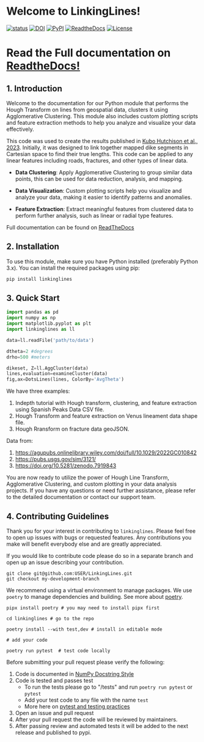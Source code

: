 
# Welcome to LinkingLines!
 [![status](https://joss.theoj.org/papers/64eeef828a1100bfba74052d89314758/status.svg)](https://joss.theoj.org/papers/64eeef828a1100bfba74052d89314758) [![DOI](https://zenodo.org/badge/272334230.svg)](https://zenodo.org/badge/latestdoi/272334230) [![PyPI](https://img.shields.io/pypi/v/LinkingLines.svg)](https://pypi.org/project/LinkingLines/) [![ReadtheDocs](https://readthedocs.org/projects/linkinglines/badge/)](https://linkinglines.readthedocs.io/) [![License](https://img.shields.io/badge/License-MIT-yellow.svg)](https://opensource.org/licenses/MIT)

# Read the Full documentation on [ReadtheDocs!](https://linkinglines.readthedocs.io/en/latest/)

## 1. Introduction
Welcome to the documentation for our Python module that performs the Hough
Transform on lines from geospatial data, clusters it using Agglomerative Clustering.
This module also includes custom plotting scripts and feature extraction
methods to help you analyze and visualize your data effectively.

This code was used to create the results published in
[Kubo Hutchison et al., 2023](https://agupubs.onlinelibrary.wiley.com/doi/full/10.1029/2022GC010842).
Initially, it was designed to link together mapped dike segments in Cartesian space
to find their true lengths. This code can be applied to any linear features including
roads, fractures, and other types of linear data.

- **Data Clustering**: Apply Agglomerative Clustering to group similar data points, this
can be used for data reduction, analysis, and mapping.

- **Data Visualization**: Custom plotting scripts help you visualize and analyze
your data, making it easier to identify patterns and anomalies.

- **Feature Extraction**: Extract meaningful features from clustered data to
perform further analysis, such as linear or radial type features.


Full documentation can be found on [ReadTheDocs](https://linkinglines.readthedocs.io/en/latest/)

## 2. Installation
To use this module, make sure you have Python installed (preferably Python 3.x).
You can install the required packages using pip:

```bash
pip install linkinglines
```

## 3. Quick Start

```python
import pandas as pd
import numpy as np
import matplotlib.pyplot as plt
import linkinglines as ll

data=ll.readFile('path/to/data')

dtheta=2 #degrees
drho=500 #meters

dikeset, Z=ll.AggCluster(data)
lines,evaluation=examineCluster(data)
fig,ax=DotsLines(lines, ColorBy='AvgTheta')

```

We have three examples:
1. Indepth tutorial with Hough transform, clustering, and feature extraction using Spanish Peaks Data CSV file.
2. Hough Transform and feature extraction on Venus lineament data shape file.
3. Hough Rransform on fracture data geoJSON.

Data from: 
1. https://agupubs.onlinelibrary.wiley.com/doi/full/10.1029/2022GC010842
2. https://pubs.usgs.gov/sim/3121/
3. https://doi.org/10.5281/zenodo.7919843

You are now ready to utilize the power of Hough Line Transform, Agglomerative Clustering, and custom plotting in your data analysis projects. If you have any questions or need further assistance, please refer to the detailed documentation or contact our support team.


## 4. Contributing Guidelines
Thank you for your interest in contributing to `linkinglines`. Please feel free to open up issues with bugs or requested features. Any contributions you make will benefit everybody else and are greatly appreciated.


If you would like to contribute code please do so in a separate branch and open up an issue describing your contribution.

```
git clone git@github.com:USER/LinkingLines.git
git checkout my-development-branch
```

We recommend using a virtual environment to manage packages. We use `poetry` to manage dependencies and building.
See more about [poetry](https://python-poetry.org/).


```
pipx install poetry # you may need to install pipx first

cd linkinglines # go to the repo

poetry install --with test,dev # install in editable mode

# add your code 

poetry run pytest  # test code locally

```


Before submitting your pull request please verify the following:

1. Code is documented in [NumPy Docstring Style](https://sphinxcontrib-napoleon.readthedocs.io/en/latest/example_numpy.html)
2. Code is tested and passes test 
    - To run the tests please go to "/tests" and run `poetry run pytest` or `pytest`
    - Add your test code to any file with the name `test`
    - More here on [pytest and testing practices](https://docs.pytest.org/en/8.0.x/)
3. Open an issue and pull request 
4. After your pull request the code will be reviewed by maintainers. 
5. After passing review and automated tests it will be added to the next release and published to pypi.
